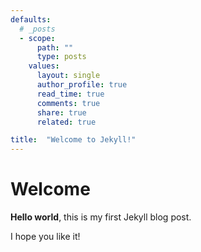 ```yaml
---
defaults:
  # _posts
  - scope:
      path: ""
      type: posts
    values:
      layout: single
      author_profile: true
      read_time: true
      comments: true
      share: true
      related: true

title:  "Welcome to Jekyll!"
---
```


# Welcome

**Hello world**, this is my first Jekyll blog post.

I hope you like it!
